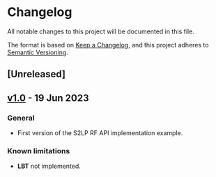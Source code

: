 # Changelog

All notable changes to this project will be documented in this file.

The format is based on [Keep a Changelog](https://keepachangelog.com/en/1.0.0/),
and this project adheres to [Semantic Versioning](https://semver.org/spec/v2.0.0.html).

## [Unreleased]

## [v1.0](https://github.com/sigfox-tech-radio/sigfox-ep-rf-api-st-s2lp/releases/tag/v1.0) - 19 Jun 2023

### General

* First version of the S2LP RF API implementation example.

### Known limitations

* **LBT** not implemented.
